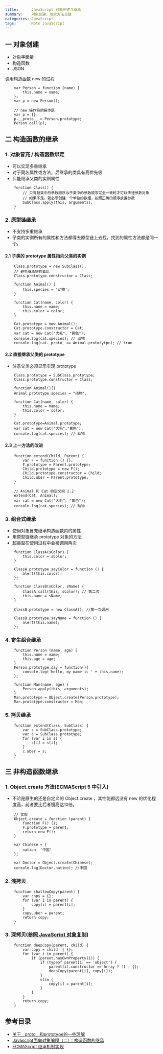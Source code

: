 ```yaml
---
title:      JavaScript 对象创建与继承
summary:    对象创建、继承方法总结
categories: JavaScript
tags:       Note JavaScript
---
```


## 一 对象创建 
- 对象字面量
- 构造函数
- JSON

调用构造函数 new 的过程

```
    var Person = function (name) {
        this.name = name;
    };
    var p = new Person();

    // new 操作符的操作是
    var p = {};
    p.__proto__ = Person.prototype;
    Person.call(p);
``` 

## 二 构造函数的继承

### 1. 对象冒充 / 构造函数绑定

- 可以实现多重继承
- 对于同名属性或方法，后继承的类具有高优先级
- 只能继承父类的实例属性

```
    function Class() {
    	// 只有超类中的参数顺序与子类中的参数顺序完全一致时才可以传递参数对象
    	// 如果不是，就必须创建一个单独的数组，按照正确的顺序放置参数
    	SubClass.apply(this, arguments);
    }
```

### 2. 原型链继承

- 不支持多重继承
- 子类的实例所有的属性和方法都得去原型链上去找，找到的属性方法都是同一个。

#### 2.1 子类的 prototype 属性指向父类的实例
```
    Class.prototype = new SubClass();
    // 避免继承链的紊乱
    Class.prototype.constructor = Class;
```

```
    function Animal() {
        this.species = '动物';
    }

    function Cat(name, color) {
        this.name = name;
        this.color = color;
    }

    Cat.prototype = new Animal();
    Cat.prototype.constructor = Cat;
    var cat = new Cat("大毛", "黄色");
    console.log(cat.species); // 动物
    console.log(cat._proto_ == Animal.prototytpe); // true
```

#### 2.2 直接继承父类的 prototype

- 注意父类必须显示实现 prototype

```
    Class.prototype = SubClass.prototype;
    Class.prototype.constructor = Class;
```

```
    function Animal(){}
    Animal.prototype.species = "动物";

    function Cat(name, color) {
        this.name = name;
        this.color = color;
    }

    Cat.prototype=Animal.prototype;
    var cat = new Cat("大毛","黄色");
    console.log(cat.species); // 动物
```

#### 2.3 上一方法的改进

```
    function extend(Child, Parent) {
        var F = function () {};
        F.prototype = Parent.prototype;
        Child.prototype = new F();
        Child.prototype.constructor = Child;
        Child.uber = Parent.prototype;
    }
```

```
    // Animal 和 Cat 的定义同 2.2
    extend(Cat, Animal);
    var cat = new Cat("大毛", "黄色");
    console.log(cat.species); // 动物
```

### 3. 组合式继承
- 使用对象冒充继承构造函数内的属性
- 用原型链继承 prototype 对象的方法
- 超类型在使用过程中会被调用两次

```
    function ClassA(sColor) {
        this.color = sColor;
    }

    ClassA.prototype.sayColor = function () {
        alert(this.color);
    };

    function ClassB(sColor, sName) {
        ClassA.call(this, sColor); // 第二次
        this.name = sName;
    }

    ClassB.prototype = new ClassA(); //第一次调用

    ClassB.prototype.sayName = function () {
        alert(this.name);
    };
```

### 4. 寄生组合继承

```
    function Person (name, age) {
        this.name = name;
        this.age = age;
    }
    Person.prototype.say = function(){
        console.log('hello, my name is ' + this.name);
    };

    function Man(name, age) {
        Person.apply(this, arguments);
    }
    Man.prototype = Object.create(Person.prototype);
    Man.prototype.constructor = Man;
```

### 5. 拷贝继承

```
    function extend(Class, SubClass) {
        var s = SubClass.prototype;
        var c = SubClass.prototype;
        for (var i in s) {
            c[i] = s[i];
        }
        c.uber = s;
    }
```

## 三 非构造函数继承

### 1. Object.create 方法(ECMAScript 5 中引入)

- 不论是原生的还是自定义的 Object.create ，其性能都远没有 new 的优化程度高，前者要比后者慢高达10倍。

```
    // 实现
    Object.create = function (parent) {
        function F() {};
        F.prototype = parent;
        return new F();
    }
```

```
    var Chinese = {
        nation: '中国'
    };

    var Doctor = Object.create(Chinese);
    console.log(Doctor.nation); //中国
```

### 2. 浅拷贝

```
    function shallowCopy(parent) {
        var copy = {};
        for (var i in parent) {
            copy[i] = parent[i];
        }
        copy.uber = parent;
        return copy;
    }
```

### 3. 深拷贝([参照 JavaScript 对象复制](http://bosspan.github.io/note/2016/06/19/object-clone/))

```
    function deepCopy(parent, child) {
        var copy = child || {};
        for (var i in parent) {
            if (parent.hasOwnProperty(i)) {
                if (typeof parent[i] == 'object') {
                    parent[i].constructor == Array ? [] : {};
                    deepCopy(parent[i], copy[i]);
                }
                else {
                    copy[i] = parent[i];
                }
            }
        }
        return copy;
    }
```

## 参考目录
- [关于__proto__和prototype的一些理解](http://www.cnblogs.com/zzcflying/archive/2012/07/20/2601112.html)
- [Javascript面向对象编程（二）：构造函数的继承](http://www.ruanyifeng.com/blog/2010/05/object-oriented_javascript_inheritance.html)
- [ECMAScript 继承机制实现](http://www.w3school.com.cn/js/pro_js_inheritance_implementing.asp)



 





















